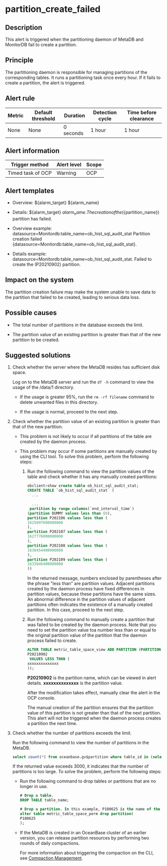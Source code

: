 partition_create_failed
============================================

Description
--------------------------------

This alert is triggered when the partitioning daemon of MetaDB and MonitorDB fail to create a partition.

Principle
------------------------------

The partitioning daemon is responsible for managing partitions of the corresponding tables. It runs a partitioning task once every hour. If it fails to create a partition, the alert is triggered.

Alert rule
-------------------------------

| Metric | Default threshold | Duration  | Detection cycle | Time before clearance |
|--------|-------------------|-----------|-----------------|-----------------------|
| None   | None              | 0 seconds | 1 hour          | 1 hour                |

Alert information
--------------------------------------

|  Trigger method   | Alert level | Scope |
|-------------------|-------------|-------|
| Timed task of OCP | Warning     | OCP   |

Alert templates
------------------------------------

* Overview: ${alarm_target} ${alarm_name}

* Details: ${alarm_target} ${alarm_name}. The creation of the (${partition_name}) partition has failed.

* Overview example: datasource=Monitordb:table_name=ob_hist_sql_audit_stat Partition creation failed {datasource=Monitordb:table_name=ob_hist_sql_audit_stat}.

* Details example: datasource=Monitordb:table_name=ob_hist_sql_audit_stat. Failed to create the (P20210902) partition.

Impact on the system
-----------------------------------------

The partition creation failure may make the system unable to save data to the partition that failed to be created, leading to serious data loss.

Possible causes
------------------------------------

* The total number of partitions in the database exceeds the limit.

* The partition value of an existing partition is greater than that of the new partition to be created.

Suggested solutions
----------------------------------------

1. Check whether the server where the MetaDB resides has sufficient disk space.

   Log on to the MetaDB server and run the `df -h` command to view the usage of the /data/1 directory.
   * If the usage is greater 95%, run the `rm -rf filename` command to delete unwanted files in this directory.

   * If the usage is normal, proceed to the next step.

2. Check whether the partition value of an existing partition is greater than that of the new partition.

   * This problem is not likely to occur if all partitions of the table are created by the daemon process.

   * This problem may occur if some partitions are manually created by using the CLI tool. To solve this problem, perform the following steps:

     1. Run the following command to view the partition values of the table and check whether it has any manually created partitions:

        ```sql
        obclient>show create table ob_hist_sql_audit_stat;
        CREATE TABLE `ob_hist_sql_audit_stat` (
          ...
        
          ...
         partition by range columns(`end_interval_time`)
        (partition DUMMY values less than (0),
        partition P202106 values less than ( 
        1625097600000000 
        ),
        partition P202107 values less than ( 
        1627776000000000 
        ),
        partition P202108 values less than ( 
        1630454400000000 
        ),
        partition P202109 values less than ( 
        1633046400000000 
        ))
        ```

        In the returned message, numbers enclosed by parentheses after the phrase "less than" are partition values. Adjacent partitions created by the daemon process have fixed differences in partition values, because these partitions have the same sizes. An abnormal difference in the partition values of adjacent partitions often indicates the existence of a manually created partition. In this case, proceed to the next step.

     2. Run the following command to manually create a partition that was failed to be created by the daemon process. Note that you need to set the partition value toa number less than or equal to the original partition value of the partition that the daemon process failed to create.

        ```sql
        ALTER TABLE metric_table_space_view ADD PARTITION (PARTITION  
        P20210902 
         VALUES LESS THAN ( 
        xxxxxxxxxxxxxx 
        ));
        ```

        **P20210902** is the partition name, which can be viewed in alert details. **xxxxxxxxxxxxxx** is the partition value.

        After the modification takes effect, manually clear the alert in the OCP console.

        The manual creation of the partition ensures that the partition value of this partition is not greater than that of the next partition. This alert will not be triggered when the daemon process creates a partition the next time.

3. Check whether the number of partitions exceeds the limit.

   Run the following command to view the number of partitions in the MetaDB.

   ```sql
   select count(*) from oceanbase.gv$partition where table_id in (select table_id from oceanbase.gv$table where tenant_name = 'ocp_meta24' and database_name = 'ocp_monitor');
   ```

   If the returned value exceeds 3000, it indicates that the number of partitions is too large. To solve the problem, perform the following steps:
   * Run the following command to drop tables or partitions that are no longer in use.

     ```sql
     # Drop a table. 
     DROP TABLE table_name;
     
     # Drop a partition. In this example, P180625 is the name of the partition to be dropped. 
     alter table metric_table_space_perm drop partition( 
     P180625 
     );
     ```

   * If the MetaDB is created in an OceanBase cluster of an earlier version, you can release partition resources by performing two rounds of daily compactions.

     For more information about triggering the compaction on the CLI, see [Compaction Management](https://www.oceanbase.com/docs/community-observer-cn-10000000000901844).
